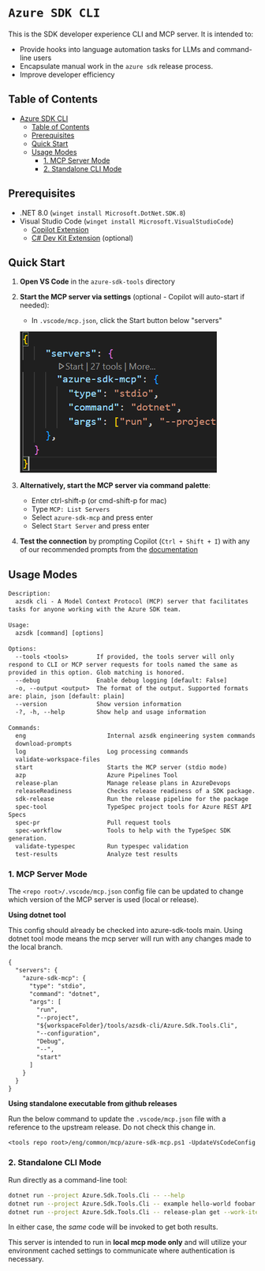 # `Azure SDK CLI`

This is the SDK developer experience CLI and MCP server. It is intended to:
  - Provide hooks into language automation tasks for LLMs and command-line users
  - Encapsulate manual work in the `azure sdk` release process.
  - Improve developer efficiency

## Table of Contents

* [Azure SDK CLI](#azure-sdk-cli)
   * [Table of Contents](#table-of-contents)
   * [Prerequisites](#prerequisites)
   * [Quick Start](#quick-start)
   * [Usage Modes](#usage-modes)
      * [1. MCP Server Mode](#1-mcp-server-mode)
      * [2. Standalone CLI Mode](#2-standalone-cli-mode)

## Prerequisites

- .NET 8.0 (`winget install Microsoft.DotNet.SDK.8`)
- Visual Studio Code (`winget install Microsoft.VisualStudioCode`)
  - [Copilot Extension](https://marketplace.visualstudio.com/items?itemName=GitHub.copilot)
  - [C# Dev Kit Extension](https://marketplace.visualstudio.com/items?itemName=ms-dotnettools.csdevkit) (optional)

## Quick Start

1. **Open VS Code** in the `azure-sdk-tools` directory

2. **Start the MCP server via settings** (optional - Copilot will auto-start if needed):
   - In `.vscode/mcp.json`, click the Start button below "servers"

   ![Screenshot showing the MCP Start button in VS Code's mcp.json file](/tools/azsdk-cli/Azure.Sdk.Tools.Cli/Images/MCP-Start.png)

3. **Alternatively, start the MCP server via command palette**:
   - Enter ctrl-shift-p (or cmd-shift-p for mac)
   - Type `MCP: List Servers`
   - Select `azure-sdk-mcp` and press enter
   - Select `Start Server` and press enter

4. **Test the connection** by prompting Copilot (`Ctrl + Shift + I`) with any of our recommended prompts from the [documentation](https://aka.ms/azsdk/agent#agentic-workflow-scenarios)

## Usage Modes

```text
Description:
  azsdk cli - A Model Context Protocol (MCP) server that facilitates tasks for anyone working with the Azure SDK team.

Usage:
  azsdk [command] [options]

Options:
  --tools <tools>        If provided, the tools server will only respond to CLI or MCP server requests for tools named the same as provided in this option. Glob matching is honored.
  --debug                Enable debug logging [default: False]
  -o, --output <output>  The format of the output. Supported formats are: plain, json [default: plain]
  --version              Show version information
  -?, -h, --help         Show help and usage information

Commands:
  eng                       Internal azsdk engineering system commands
  download-prompts
  log                       Log processing commands
  validate-workspace-files
  start                     Starts the MCP server (stdio mode)
  azp                       Azure Pipelines Tool
  release-plan              Manage release plans in AzureDevops
  releaseReadiness          Checks release readiness of a SDK package.
  sdk-release               Run the release pipeline for the package
  spec-tool                 TypeSpec project tools for Azure REST API Specs
  spec-pr                   Pull request tools
  spec-workflow             Tools to help with the TypeSpec SDK generation.
  validate-typespec         Run typespec validation
  test-results              Analyze test results
```

### 1. MCP Server Mode

The `<repo root>/.vscode/mcp.json` config file can be updated to change which version of the MCP server is used (local or release).

**Using dotnet tool**

This config should already be checked into azure-sdk-tools main. Using dotnet tool mode means the mcp server will run with any changes
made to the local branch.

```jsonc
{
  "servers": {
    "azure-sdk-mcp": {
      "type": "stdio",
      "command": "dotnet",
      "args": [
        "run",
        "--project",
        "${workspaceFolder}/tools/azsdk-cli/Azure.Sdk.Tools.Cli",
        "--configuration",
        "Debug",
        "--",
        "start"
      ]
    }
  }
}
```

**Using standalone executable from github releases**

Run the below command to update the `.vscode/mcp.json` file with a reference to the upstream release. Do not check this change in.

```
<tools repo root>/eng/common/mcp/azure-sdk-mcp.ps1 -UpdateVsCodeConfig
```

### 2. Standalone CLI Mode

Run directly as a command-line tool:

```bash
dotnet run --project Azure.Sdk.Tools.Cli -- --help
dotnet run --project Azure.Sdk.Tools.Cli -- example hello-world foobar
dotnet run --project Azure.Sdk.Tools.Cli -- release-plan get --work-item-id YOUR_WORK_ITEM_ID
```

In either case, the _same_ code will be invoked to get both results.

This server is intended to run in **local mcp mode only** and will utilize your environment cached settings to communicate where authentication is necessary.
